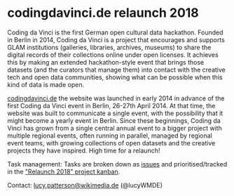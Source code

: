 # codingdavinci.de relaunch 2018

Coding da Vinci is the first German open cultural data hackathon. Founded in Berlin in 2014, Coding da Vinci is a project that encourages and supports GLAM institutions (galleries, libraries, archives, museums) to share the digital records of their collections online under open licenses. It achieves this by making an extended hackathon-style event that brings those datasets (and the curators that manage them) into contact with the creative tech and open data communities, showing what can be possible when this kind of data is made open.

[codingdavinci.de](https://codingdavinci.de/) the website was launched in early 2014 in advance of the first Coding da Vinci event in Berlin, 26-27th April 2014. At that time, the website was built to communicate a single event, with the possibility that it might become a yearly event in Berlin. Since these beginnings, Coding da Vinci has grown from a single central annual event to a bigger project with multiple regional events, often running in parallel, managed by regional event teams, with growing collections of open datasets and the creative projects they have inspired. High time for a relaunch!

Task management: Tasks are broken down as [issues](https://github.com/codingdavinci/relaunch2018/issues) and prioritised/tracked in the ["Relaunch 2018" project kanban](https://github.com/codingdavinci/relaunch2018/projects/1).

Contact: lucy.patterson@wikimedia.de (@lucyWMDE)
